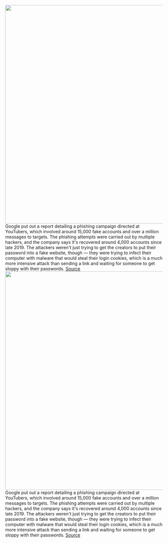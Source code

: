 <img src='https://cdn.vox-cdn.com/thumbor/A8jUdwwQStwfcEzWC_4_ijCdbUw=/0x0:2040x1360/1200x800/filters:focal(857x517:1183x843)/cdn.vox-cdn.com/uploads/chorus_image/image/70026712/acastro_180321_1777_youtube_0002.0.jpg' width='700px' /><br/>
Google put out a report detailing a phishing campaign directed at YouTubers, which involved around 15,000 fake accounts and over a million messages to targets. The phishing attempts were carried out by multiple hackers, and the company says it's recovered around 4,000 accounts since late 2019. The attackers weren't just trying to get the creators to put their password into a fake website, though — they were trying to infect their computer with malware that would steal their login cookies, which is a much more intensive attack than sending a link and waiting for someone to get sloppy with their passwords.
<a href='https://www.theverge.com/2021/10/21/22737580/google-youtube-channel-phishing-campaign-report-malware'> Source <a/><img src='https://cdn.vox-cdn.com/thumbor/A8jUdwwQStwfcEzWC_4_ijCdbUw=/0x0:2040x1360/1200x800/filters:focal(857x517:1183x843)/cdn.vox-cdn.com/uploads/chorus_image/image/70026712/acastro_180321_1777_youtube_0002.0.jpg' width='700px' /><br/>
Google put out a report detailing a phishing campaign directed at YouTubers, which involved around 15,000 fake accounts and over a million messages to targets. The phishing attempts were carried out by multiple hackers, and the company says it's recovered around 4,000 accounts since late 2019. The attackers weren't just trying to get the creators to put their password into a fake website, though — they were trying to infect their computer with malware that would steal their login cookies, which is a much more intensive attack than sending a link and waiting for someone to get sloppy with their passwords.
<a href='https://www.theverge.com/2021/10/21/22737580/google-youtube-channel-phishing-campaign-report-malware'> Source <a/>